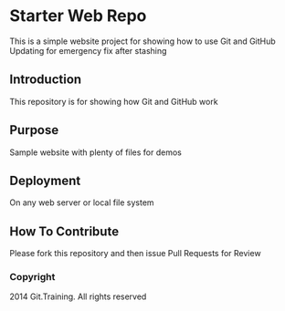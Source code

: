# Starter Web Repo

This is a simple website project for showing how to use Git and GitHub
Updating for emergency fix after stashing

## Introduction

This repository is for showing how Git and GitHub work

## Purpose

Sample website with plenty of files for demos

## Deployment

On any web server or local file system

## How To Contribute

Please fork this repository and then issue Pull Requests for Review

### Copyright

2014 Git.Training. All rights reserved


